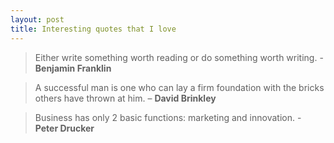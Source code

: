 ```yaml
---
layout: post
title: Interesting quotes that I love
---
```


> Either write something worth reading or do something worth writing. - **Benjamin Franklin**

> A successful man is one who can lay a firm foundation with the bricks others have thrown at him. – **David Brinkley**

> Business has only 2 basic functions: marketing and innovation. - **Peter Drucker**

